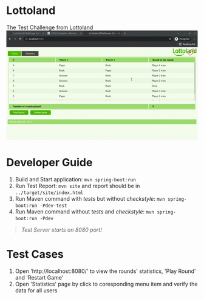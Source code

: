 # Lottoland
The Test Challenge from Lottoland
![](src/docs/web.gif)
# Developer Guide
1. Build and Start application: `mvn spring-boot:run`
2. Run Test Report: `mvn site` and report should be in `../target/site/index.html`
3. Run Maven command with _tests_ but without _checkstyle_: `mvn spring-boot:run -Pdev-test`
4. Run Maven command without _tests_ and _checkstyle_: `mvn spring-boot:run -Pdev`
> *Test Server starts on _8080_ port!*
# Test Cases
1. Open 'http://localhost:8080/' to view the rounds' statistics, 'Play Round' and 'Restart Game'
2. Open 'Statistics' page by click to coresponding menu item and verify the data for all users
